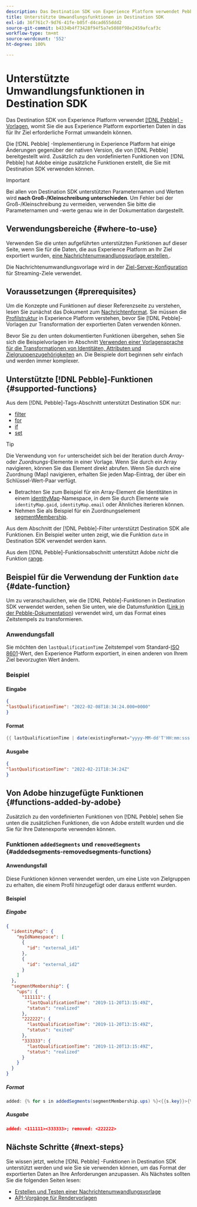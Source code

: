 ```yaml
---
description: Das Destination SDK von Experience Platform verwendet Pebble-Vorlagen, mit denen Sie die aus Experience Platform exportierten Daten in das für Ihr Ziel erforderliche Format umwandeln können.
title: Unterstützte Umwandlungsfunktionen in Destination SDK
exl-id: 36f761c7-9d76-41fe-b05f-d4cad655ddd2
source-git-commit: b4334b4f73428f94f5a7e5088f98e2459afcaf3c
workflow-type: tm+mt
source-wordcount: '552'
ht-degree: 100%

---
```


# Unterstützte Umwandlungsfunktionen in Destination SDK

Das Destination SDK von Experience Platform verwendet [[!DNL Pebble] -Vorlagen](https://pebbletemplates.io/), womit Sie die aus Experience Platform exportierten Daten in das für Ihr Ziel erforderliche Format umwandeln können.

Die [!DNL Pebble] -Implementierung in Experience Platform hat einige Änderungen gegenüber der nativen Version, die von [!DNL Pebble] bereitgestellt wird. Zusätzlich zu den vordefinierten Funktionen von [!DNL Pebble] hat Adobe einige zusätzliche Funktionen erstellt, die Sie mit Destination SDK verwenden können.

>[!IMPORTANT]
>
>Bei allen von Destination SDK unterstützten Parameternamen und Werten wird **nach Groß-/Kleinschreibung unterschieden**. Um Fehler bei der Groß-/Kleinschreibung zu vermeiden, verwenden Sie bitte die Parameternamen und -werte genau wie in der Dokumentation dargestellt.

## Verwendungsbereiche {#where-to-use}

Verwenden Sie die unten aufgeführten unterstützten Funktionen auf dieser Seite, wenn Sie für die Daten, die aus Experience Platform an Ihr Ziel exportiert wurden, [eine Nachrichtenumwandlungsvorlage erstellen ](../../testing-api/streaming-destinations/create-template.md).

Die Nachrichtenumwandlungsvorlage wird in der [Ziel-Server-Konfiguration](templating-specs.md) für Streaming-Ziele verwendet.

## Voraussetzungen {#prerequisites}

Um die Konzepte und Funktionen auf dieser Referenzseite zu verstehen, lesen Sie zunächst das Dokument zum [Nachrichtenformat](message-format.md). Sie müssen die [Profilstruktur](message-format.md#profile-structure) in Experience Platform verstehen, bevor Sie [!DNL Pebble]-Vorlagen zur Transformation der exportierten Daten verwenden können.

Bevor Sie zu den unten dokumentierten Funktionen übergehen, sehen Sie sich die Beispielvorlagen im Abschnitt [Verwenden einer Vorlagensprache für die Transformationen von Identitäten, Attributen und Zielgruppenzugehörigkeiten](message-format.md#using-templating) an. Die Beispiele dort beginnen sehr einfach und werden immer komplexer.

## Unterstützte [!DNL Pebble]-Funktionen {#supported-functions}

Aus dem [!DNL Pebble]-Tags-Abschnitt unterstützt Destination SDK nur:

* [filter](https://pebbletemplates.io/wiki/tag/filter/)
* [for](https://pebbletemplates.io/wiki/tag/for/)
* [if](https://pebbletemplates.io/wiki/tag/if/)
* [set](https://pebbletemplates.io/wiki/tag/set/)

>[!TIP]
>
>Die Verwendung von `for` unterscheidet sich bei der Iteration durch *Array*- oder *Zuordnungs*-Elemente in einer Vorlage. Wenn Sie durch ein Array navigieren, können Sie das Element direkt abrufen. Wenn Sie durch eine Zuordnung (Map) navigieren, erhalten Sie jeden Map-Eintrag, der über ein Schlüssel-Wert-Paar verfügt.
>
> * Betrachten Sie zum Beispiel für ein Array-Element die Identitäten in einem [identityMap](message-format.md#identities)-Namespace, in dem Sie durch Elemente wie `identityMap.gaid`, `identityMap.email` oder Ähnliches iterieren können.
> * Nehmen Sie als Beispiel für ein Zuordnungselement [segmentMembership](message-format.md#segment-membership).

Aus dem Abschnitt der [!DNL Pebble]-Filter unterstützt Destination SDK alle Funktionen. Ein Beispiel weiter unten zeigt, wie die Funktion `date` in Destination SDK verwendet werden kann.

Aus dem [!DNL Pebble]-Funktionsabschnitt unterstützt Adobe *nicht* die Funktion [ range](https://pebbletemplates.io/wiki/function/range/).

## Beispiel für die Verwendung der Funktion `date` {#date-function}

Um zu veranschaulichen, wie die [!DNL Pebble]-Funktionen in Destination SDK verwendet werden, sehen Sie unten, wie die Datumsfunktion ([Link in der Pebble-Dokumentation](https://pebbletemplates.io/wiki/filter/date/)) verwendet wird, um das Format eines Zeitstempels zu transformieren.

### Anwendungsfall

Sie möchten den `lastQualificationTime` Zeitstempel vom Standard-[ISO 8601](https://de.wikipedia.org/wiki/ISO_8601)-Wert, den Experience Platform exportiert, in einen anderen von Ihrem Ziel bevorzugten Wert ändern.

### Beispiel

#### Eingabe

```json
{
"lastQualificationTime": "2022-02-08T18:34:24.000+0000"
}
```

#### Format

```java
{{ lastQualificationTime | date(existingFormat="yyyy-MM-dd'T'HH:mm:sss.SSSX", format="yyyy-MM-dd'T'HH:mm:ssX") }}
```

#### Ausgabe

```json
{
"lastQualificationTime": "2022-02-21T18:34:24Z"
}
```

## Von Adobe hinzugefügte Funktionen {#functions-added-by-adobe}

Zusätzlich zu den vordefinierten Funktionen von [!DNL Pebble] sehen Sie unten die zusätzlichen Funktionen, die von Adobe erstellt wurden und die Sie für Ihre Datenexporte verwenden können.

### Funktionen `addedSegments` und `removedSegments` {#addedsegments-removedsegments-functions}

#### Anwendungsfall

Diese Funktionen können verwendet werden, um eine Liste von Zielgruppen zu erhalten, die einem Profil hinzugefügt oder daraus entfernt wurden.

#### Beispiel

##### Eingabe

```json
{
  "identityMap": {
    "myIdNamespace": [
      {
        "id": "external_id1"
      },
      {
        "id": "external_id2"
      }
    ]
  },
  "segmentMembership": {
    "ups": {
      "111111": {
        "lastQualificationTime": "2019-11-20T13:15:49Z",
        "status": "realized"
      },
      "222222": {
        "lastQualificationTime": "2019-11-20T13:15:49Z",
        "status": "exited"
      },
      "333333": {
        "lastQualificationTime": "2019-11-20T13:15:49Z",
        "status": "realized"
      }
    }
  }
}
```

##### Format

```java
added: {% for s in addedSegments(segmentMembership.ups) %}<{{s.key}}>{% endfor %}; removed: {% for s in removedSegments(segmentMembership.ups) %}<{{s.key}}>{% endfor %}
```

##### Ausgabe

```json
added: <111111><333333>; removed: <222222>
```

<!--

### Added and removed audiences filters {#added-and-removed-segmnts-filters}

#### Use case {#use-case}

These filters are similar to `addedSegments` and `removedSegments`, described above. The only difference is that they are implemented as filters as opposed to functions.

#### Example {#example}

##### Input {#input}

```json
{
  "identityMap": {
    "myIdNamespace": [
      {
        "id": "external_id1"
      },
      {
        "id": "external_id2"
      }
    ]
  },
  "segmentMembership": {
    "ups": {
      "111111": {
        "lastQualificationTime": "2019-11-20T13:15:49Z",
        "status": "realized"
      },
      "222222": {
        "lastQualificationTime": "2019-11-20T13:15:49Z",
        "status": "exited"
      },
      "333333": {
        "lastQualificationTime": "2019-11-20T13:15:49Z",
        "status": "realized"
      }
    }
  }
}
```

##### Format {#format}

```java
added: {% for s in input.profile.segmentMembership.ups | added %}<{{s.key}}>{% endfor %};|removed: {% for s in input.profile.segmentMembership.ups | removed %}<{{s.key}}>{% endfor %};
```

##### Output {#output}

```json
added: <111111><333333>;|removed: <222222>;
```

-->

## Nächste Schritte {#next-steps}

Sie wissen jetzt, welche [!DNL Pebble] -Funktionen in Destination SDK unterstützt werden und wie Sie sie verwenden können, um das Format der exportierten Daten an Ihre Anforderungen anzupassen. Als Nächstes sollten Sie die folgenden Seiten lesen:

* [Erstellen und Testen einer Nachrichtenumwandlungsvorlage](../../testing-api/streaming-destinations/create-template.md)
* [API-Vorgänge für Rendervorlagen](../../testing-api/streaming-destinations/render-template-api.md)
